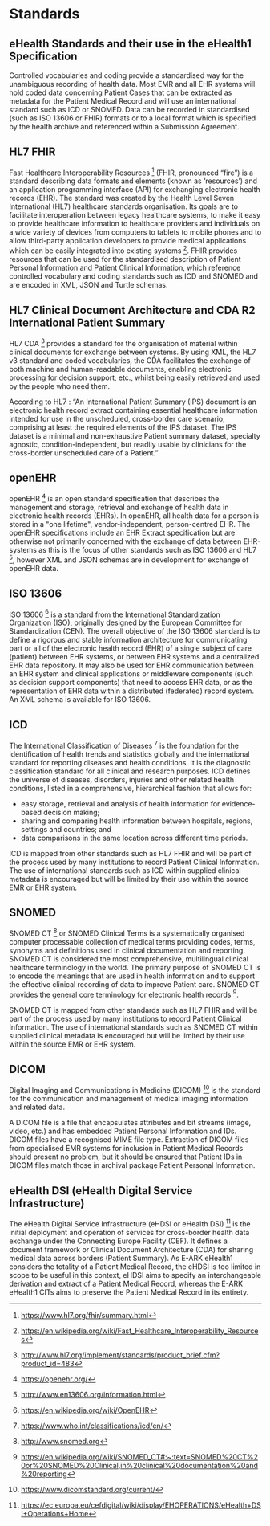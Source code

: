 # Standards

## eHealth Standards and their use in the eHealth1 Specification

Controlled vocabularies and coding provide a standardised way for the unambiguous recording of health data. Most EMR and all EHR systems will hold coded data concerning Patient Cases that can be extracted as metadata for the Patient Medical Record and will use an international standard such as ICD or SNOMED. Data can be recorded in standardised (such as ISO 13606 or FHIR) formats or to a local format which is specified by the health archive and referenced within a Submission Agreement.

## HL7 FHIR

Fast Healthcare Interoperability Resources [^5] (FHIR, pronounced “fire”) is a standard describing data formats and elements (known as ‘resources’) and an application programming interface (API) for exchanging electronic health records (EHR). The standard was created by the Health Level Seven International (HL7) healthcare standards organisation. Its goals are to facilitate interoperation between legacy healthcare systems, to make it easy to provide healthcare information to healthcare providers and individuals on a wide variety of devices from computers to tablets to mobile phones and to allow third-party application developers to provide medical applications which can be easily integrated into existing systems [^6]. FHIR provides resources that can be used for the standardised description of Patient Personal Information and Patient Clinical Information, which reference controlled vocabulary and coding standards such as ICD and SNOMED and are encoded in XML, JSON and Turtle schemas.

## HL7 Clinical Document Architecture and CDA R2 International Patient Summary

HL7 CDA [^7] provides a standard for the organisation of material within clinical documents for exchange between systems. By using XML, the HL7 v3 standard and coded vocabularies, the CDA facilitates the exchange of both machine and human-readable documents, enabling electronic processing for decision support, etc., whilst being easily retrieved and used by the people who need them.

According to HL7 : “An International Patient Summary (IPS) document is an electronic health record extract containing essential healthcare information intended for use in the unscheduled, cross-border care scenario, comprising at least the required elements of the IPS dataset. The IPS dataset is a minimal and non-exhaustive Patient summary dataset, specialty agnostic, condition-independent, but readily usable by clinicians for the cross-border unscheduled care of a Patient.”

## openEHR

openEHR [^8] is an open standard specification that describes the management and storage, retrieval and exchange of health data in electronic health records (EHRs). In openEHR, all health data for a person is stored in a "one lifetime", vendor-independent, person-centred EHR. The openEHR specifications include an EHR Extract specification but are otherwise not primarily concerned with the exchange of data between EHR-systems as this is the focus of other standards such as ISO 13606 and HL7 [^9], however XML and JSON schemas are in development for exchange of openEHR data.

## ISO 13606

ISO 13606 [^10] is a standard from the International Standardization Organization (ISO), originally designed by the European Committee for Standardization (CEN). The overall objective of the ISO 13606 standard is to define a rigorous and stable information architecture for communicating part or all of the electronic health record (EHR) of a single subject of care (patient) between EHR systems, or between EHR systems and a centralized EHR data repository. It may also be used for EHR communication between an EHR system and clinical applications or middleware components (such as decision support components) that need to access EHR data, or as the representation of EHR data within a distributed (federated) record system. An XML schema is available for ISO 13606.

## ICD

The International Classification of Diseases [^11] is the foundation for the identification of health trends and statistics globally and the international standard for reporting diseases and health conditions. It is the diagnostic classification standard for all clinical and research purposes. ICD defines the universe of diseases, disorders, injuries and other related health conditions, listed in a comprehensive, hierarchical fashion that allows for:

* easy storage, retrieval and analysis of health information for evidence-based decision making;
* sharing and comparing health information between hospitals, regions, settings and countries; and
* data comparisons in the same location across different time periods.

ICD is mapped from other standards such as HL7 FHIR and will be part of the process used by many institutions to record Patient Clinical Information. The use of international standards such as ICD within supplied clinical metadata is encouraged but will be limited by their use within the source EMR or EHR system.

## SNOMED

SNOMED CT [^12] or SNOMED Clinical Terms is a systematically organised computer processable collection of medical terms providing codes, terms, synonyms and definitions used in clinical documentation and reporting. SNOMED CT is considered the most comprehensive, multilingual clinical healthcare terminology in the world. The primary purpose of SNOMED CT is to encode the meanings that are used in health information and to support the effective clinical recording of data to improve Patient care. SNOMED CT provides the general core terminology for electronic health records [^13].

SNOMED CT is mapped from other standards such as HL7 FHIR and will be part of the process used by many institutions to record Patient Clinical Information. The use of international standards such as SNOMED CT within supplied clinical metadata is encouraged but will be limited by their use within the source EMR or EHR system.

## DICOM

Digital Imaging and Communications in Medicine (DICOM) [^14] is the standard for the communication and management of medical imaging information and related data.

A DICOM file is a file that encapsulates attributes and bit streams (image, video, etc.) and has embedded Patient Personal Information and IDs. DICOM files have a recognised MIME file type. Extraction of DICOM files from specialised EMR systems for inclusion in Patient Medical Records should present no problem, but it should be ensured that Patient IDs in DICOM files match those in archival package Patient Personal Information.

## eHealth DSI (eHealth Digital Service Infrastructure)

The eHealth Digital Service Infrastructure (eHDSI or eHealth DSI) [^15] is the initial deployment and operation of services for cross-border health data exchange under the Connecting Europe Facility (CEF). It defines a document framework or Clinical Document Architecture (CDA) for sharing medical data across borders (Patient Summary). As E-ARK eHealth1 considers the totality of a Patient Medical Record, the eHDSI is too limited in scope to be useful in this context, eHDSI aims to specify an interchangeable derivation and extract of a Patient Medical Record, whereas the E-ARK eHealth1 CITs aims to preserve the Patient Medical Record in its entirety.

[^5]: <https://www.hl7.org/fhir/summary.html>
[^6]: <https://en.wikipedia.org/wiki/Fast_Healthcare_Interoperability_Resources>
[^7]: <http://www.hl7.org/implement/standards/product_brief.cfm?product_id=483>
[^8]: <https://openehr.org/>
[^9]: <http://www.en13606.org/information.html>
[^10]: <https://en.wikipedia.org/wiki/OpenEHR>
[^11]: <https://www.who.int/classifications/icd/en/>
[^12]: <http://www.snomed.org>
[^13]: <https://en.wikipedia.org/wiki/SNOMED_CT#:~:text=SNOMED%20CT%20or%20SNOMED%20Clinical,in%20clinical%20documentation%20and%20reporting>
[^14]: <https://www.dicomstandard.org/current/>
[^15]: <https://ec.europa.eu/cefdigital/wiki/display/EHOPERATIONS/eHealth+DSI+Operations+Home>
